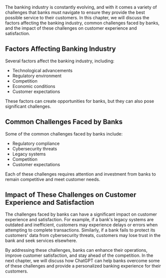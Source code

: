 
The banking industry is constantly evolving, and with it comes a variety of challenges that banks must navigate to ensure they provide the best possible service to their customers. In this chapter, we will discuss the factors affecting the banking industry, common challenges faced by banks, and the impact of these challenges on customer experience and satisfaction.

Factors Affecting Banking Industry
----------------------------------

Several factors affect the banking industry, including:

* Technological advancements
* Regulatory environment
* Competition
* Economic conditions
* Customer expectations

These factors can create opportunities for banks, but they can also pose significant challenges.

Common Challenges Faced by Banks
--------------------------------

Some of the common challenges faced by banks include:

* Regulatory compliance
* Cybersecurity threats
* Legacy systems
* Competition
* Customer expectations

Each of these challenges requires attention and investment from banks to remain competitive and meet customer needs.

Impact of These Challenges on Customer Experience and Satisfaction
------------------------------------------------------------------

The challenges faced by banks can have a significant impact on customer experience and satisfaction. For example, if a bank's legacy systems are outdated and inefficient, customers may experience delays or errors when attempting to complete transactions. Similarly, if a bank fails to protect its customers' data from cybersecurity threats, customers may lose trust in the bank and seek services elsewhere.

By addressing these challenges, banks can enhance their operations, improve customer satisfaction, and stay ahead of the competition. In the next chapter, we will discuss how ChatGPT can help banks overcome some of these challenges and provide a personalized banking experience for their customers.
